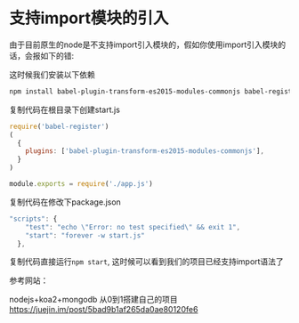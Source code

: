 # 支持import模块的引入

由于目前原生的node是不支持import引入模块的，假如你使用import引入模块的话，会报如下的错:

这时候我们安装以下依赖
``` bash
npm install babel-plugin-transform-es2015-modules-commonjs babel-register --save
```
复制代码在根目录下创建start.js
``` javascript
require('babel-register')
(
  {
    plugins: ['babel-plugin-transform-es2015-modules-commonjs'],
  }
)

module.exports = require('./app.js')
``` 
复制代码在修改下package.json
``` javascript
"scripts": {
    "test": "echo \"Error: no test specified\" && exit 1",
    "start": "forever -w start.js"
  },
``` 
复制代码直接运行`npm start`, 这时候可以看到我们的项目已经支持import语法了



参考网站：

nodejs+koa2+mongodb 从0到1搭建自己的项目
https://juejin.im/post/5bad9b1af265da0ae80120fe6